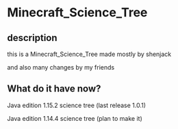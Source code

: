 # Minecraft_Science_Tree

## description

 this is a Minecraft_Science_Tree made mostly by shenjack

 and also many changes by my friends
 
## What do it have now?

 Java edition 1.15.2 science tree (last release 1.0.1)

 Java edition 1.14.4 science tree (plan to make it)

